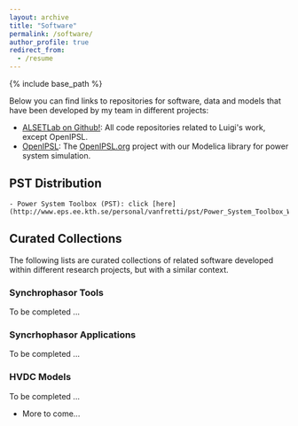 ```yaml
---
layout: archive
title: "Software"
permalink: /software/
author_profile: true
redirect_from:
  - /resume
---
```

{% include base_path %}

Below you can find links to repositories for software, data and models that have been developed by my team in different projects:

  - [ALSETLab on Github!](https://github.com/ALSETLab): All code repositories related to Luigi's work, except OpenIPSL.
  - [OpenIPSL](http://openipsl.org): The [OpenIPSL.org](http://openipsl.org) project with our Modelica library for power system simulation.

## PST Distribution
    - Power System Toolbox (PST): click [here](http://www.eps.ee.kth.se/personal/vanfretti/pst/Power_System_Toolbox_Webpage/PST.html).

## Curated Collections
The following lists are curated collections of related software developed within different research projects, but with a similar context.

### Synchrophasor Tools
To be completed ...

### Syncrhophasor Applications
To be completed ...

### HVDC Models
To be completed ...


* More to come...
